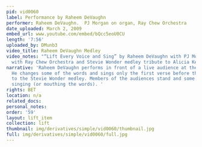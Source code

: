 ```yaml
---
pid: vid0060
label: Performance by Raheem DeVaughn
performer: Raheem DeVaughn.  PJ Morgan on organ, Ray Chew Orchestra
date_uploaded: March 2, 2009
embed_url: www.youtube.com/embed/bQcc5eoU0CU
length: '7:56'
uploaded_by: DMunb3
video_title: Raheem DeVaughn Medley
video_notes: "“Lift Every Voice and Sing” by Raheem DeVaughn with PJ Morgan on organ
  with Ray Chew Orchestra and Stevie Wonder medley tribute to Alicia Keys"
narrative: 'Raheem DeVaughn performs in front of a live audience at the BET Awards.
  He changes some of the words and sings only the first verse before the video transitions
  to the Stevie Wonder medley. Members of the audiences stand and some can be seen
  singing (or mouthing the words). '
rights: BET
location: n/a
related_docs: 
personal_notes: 
order: '59'
layout: lift_item
collection: lift
thumbnail: img/derivatives/simple/vid0060/thumbnail.jpg
full: img/derivatives/simple/vid0060/full.jpg
---
```

